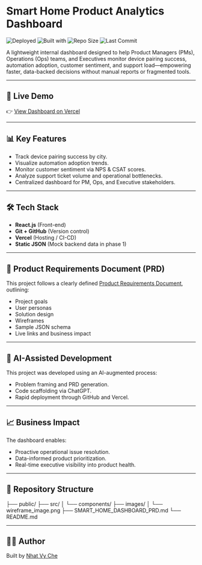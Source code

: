# Smart Home Product Analytics Dashboard
![Deployed](https://img.shields.io/badge/deployed-Vercel-blue)
![Built with](https://img.shields.io/badge/built%20with-React.js-61DAFB)
![Repo Size](https://img.shields.io/github/repo-size/nhatvyche/smart-home-dashboard)
![Last Commit](https://img.shields.io/github/last-commit/nhatvyche/smart-home-dashboard)


A lightweight internal dashboard designed to help Product Managers (PMs), Operations (Ops) teams, and Executives monitor device pairing success, automation adoption, customer sentiment, and support load—empowering faster, data-backed decisions without manual reports or fragmented tools.

---

## 🚀 Live Demo
👉 [View Dashboard on Vercel](https://vercel.com/nhatvyches-projects/smart-home-dashboard)

---

## 📊 Key Features

- Track device pairing success by city.
- Visualize automation adoption trends.
- Monitor customer sentiment via NPS & CSAT scores.
- Analyze support ticket volume and operational bottlenecks.
- Centralized dashboard for PM, Ops, and Executive stakeholders.

---

## 🛠 Tech Stack

- **React.js** (Front-end)
- **Git + GitHub** (Version control)
- **Vercel** (Hosting / CI-CD)
- **Static JSON** (Mock backend data in phase 1)

---

## 📄 Product Requirements Document (PRD)

This project follows a clearly defined [Product Requirements Document](./SMART_HOME_DASHBOARD_PRD.md), outlining:

- Project goals
- User personas
- Solution design
- Wireframes
- Sample JSON schema
- Live links and business impact

---

## 🤖 AI-Assisted Development

This project was developed using an AI-augmented process:
- Problem framing and PRD generation.
- Code scaffolding via ChatGPT.
- Rapid deployment through GitHub and Vercel.

---

## 📈 Business Impact

The dashboard enables:
- Proactive operational issue resolution.
- Data-informed product prioritization.
- Real-time executive visibility into product health.

---

## 📂 Repository Structure

├── public/
├── src/
│ └── components/
├── images/
│ └── wireframe_image.png
├── SMART_HOME_DASHBOARD_PRD.md
└── README.md


---

## 👩‍💻 Author

Built by [Nhat Vy Che](https://github.com/nhatvyche)  

